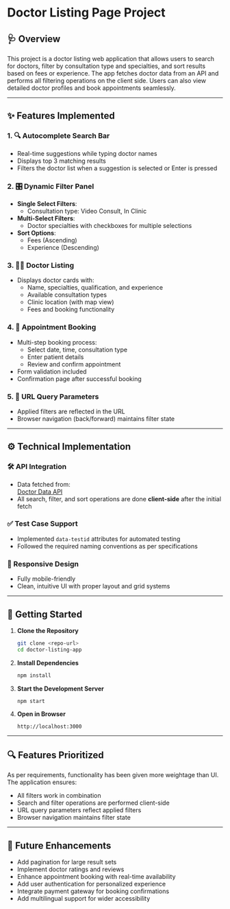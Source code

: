 # Doctor Listing Page Project

## 🩺 Overview
This project is a doctor listing web application that allows users to search for doctors, filter by consultation type and specialties, and sort results based on fees or experience. The app fetches doctor data from an API and performs all filtering operations on the client side. Users can also view detailed doctor profiles and book appointments seamlessly.

---

## ✨ Features Implemented

### 1. 🔍 Autocomplete Search Bar
- Real-time suggestions while typing doctor names
- Displays top 3 matching results
- Filters the doctor list when a suggestion is selected or Enter is pressed

### 2. 🎛️ Dynamic Filter Panel
- **Single Select Filters**:
  - Consultation type: Video Consult, In Clinic
- **Multi-Select Filters**:
  - Doctor specialties with checkboxes for multiple selections
- **Sort Options**:
  - Fees (Ascending)
  - Experience (Descending)

### 3. 👨‍⚕️ Doctor Listing
- Displays doctor cards with:
  - Name, specialties, qualification, and experience
  - Available consultation types
  - Clinic location (with map view)
  - Fees and booking functionality

### 4. 📅 Appointment Booking
- Multi-step booking process:
  - Select date, time, consultation type
  - Enter patient details
  - Review and confirm appointment
- Form validation included
- Confirmation page after successful booking

### 5. 🔗 URL Query Parameters
- Applied filters are reflected in the URL
- Browser navigation (back/forward) maintains filter state

---

## ⚙️ Technical Implementation

### 🛠️ API Integration
- Data fetched from:  
  [Doctor Data API](https://srijandubey.github.io/campus-api-mock/SRM-C1-25.json)
- All search, filter, and sort operations are done **client-side** after the initial fetch

### ✅ Test Case Support
- Implemented `data-testid` attributes for automated testing
- Followed the required naming conventions as per specifications

### 📱 Responsive Design
- Fully mobile-friendly
- Clean, intuitive UI with proper layout and grid systems

---

## 🚀 Getting Started
1. **Clone the Repository**
   ```bash
   git clone <repo-url>
   cd doctor-listing-app
   ```

2. **Install Dependencies**
   ```bash
   npm install
   ```

3. **Start the Development Server**
   ```bash
   npm start
   ```

4. **Open in Browser**
   ```
   http://localhost:3000
   ```

---

## 🔍 Features Prioritized
As per requirements, functionality has been given more weightage than UI. The application ensures:
- All filters work in combination
- Search and filter operations are performed client-side
- URL query parameters reflect applied filters
- Browser navigation maintains filter state

---

## 🔮 Future Enhancements
- Add pagination for large result sets
- Implement doctor ratings and reviews
- Enhance appointment booking with real-time availability
- Add user authentication for personalized experience
- Integrate payment gateway for booking confirmations
- Add multilingual support for wider accessibility